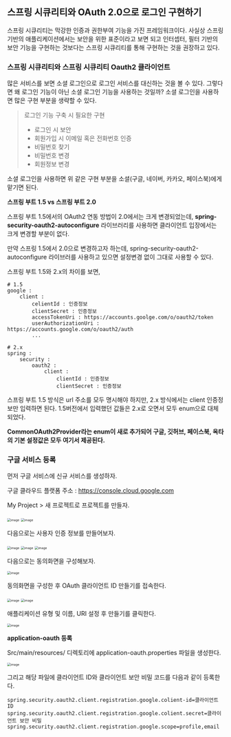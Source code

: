 ## 스프링 시큐리티와 OAuth 2.0으로 로그인 구현하기

스프링 시큐리티는 막강한 인증과 권한부여 기능을 가진 프레임워크이다. 사실상 스프링 기반의 애플리케이션에서는 보안을 위한 표준이라고 보면 되고 인터셉터, 필터 기반의 보안 기능을 구현하는 것보다는 스프링 시큐리티를 통해 구현하는 것을 권장하고 있다.



### 스프링 시큐리티와 스프링 시큐리티 Oauth2 클라이언트

많은 서비스를 보면 소셜 로그인으로 로그인 서비스를 대신하는 것을 볼 수 있다. 그렇다면 왜 로그인 기능이 아닌 소셜 로그인 기능을 사용하는 것일까? 소셜 로그인을 사용하면 많은 구현 부분을 생략할 수 있다.

> 로그인 기능 구축 시 필요한 구현
>
> - 로그인 시 보안
> - 회원가입 시 이메일 혹은 전화번호 인증
> - 비밀번호 찾기
> - 비밀번호 변경
> - 회원정보 변경

소셜 로그인을 사용하면 위 같은 구현 부분을 소셜(구글, 네이버, 카카오, 페이스북)에게 맡기면 된다.

**스프링 부트 1.5 vs 스프링 부트 2.0**

스프링 부트 1.5에서의  OAuth2 연동 방법이 2.0에서는 크게 변경되었는데, **spring-security-oauth2-autoconfigure** 라이브러리를 사용하면 클라이언트 입장에서는 크게 변경할 부분이 없다.

만약 스프링 1.5에서 2.0으로 변경하고자 하는데, spring-security-oauth2-autoconfigure 라이브러를 사용하고 있으면 설정변경 없이 그대로 사용할 수 있다.

스프링 부트 1.5와 2.x의 차이를 보면,

~~~properties
# 1.5
google : 
	client : 
		celientId : 인증정보
		clientSecret : 인증정보
		accessTokenUri : https://accounts.goolge.com/o/oauth2/token
		userAuthorizationUri : https://accounts.google.com/o/oauth2/auth
		...

# 2.x
spring :
	security :
		oauth2 :
			client :
				clientId : 인증정보
				clientSecret : 인증정보
~~~

스프링 부트 1.5 방식은 url 주소를 모두 명시해야 하지만, 2.x 방식에서는 client 인증정보만 입력하면 된다. 1.5버전에서 입력했던 값들은 2.x로 오면서 모두 enum으로 대체되었다.

**CommonOAuth2Provider라는 enum이 새로 추가되어 구글, 깃허브, 페이스북, 옥타의 기본 설정값은 모두 여기서 제공된다.**



### 구글 서비스 등록

먼저 구글 서비스에 신규 서비스를 생성하자.

구글 클라우드 플랫폼 주소 : https://console.cloud.google.com

My Project > 새 프로젝트로 프로젝트를 만들자.

<img src="https://user-images.githubusercontent.com/40616436/102355653-8372bb00-3fef-11eb-99d0-b51c5f9a659f.png" alt="image" style="zoom:50%;" />

<img src="https://user-images.githubusercontent.com/40616436/102355865-caf94700-3fef-11eb-8dc7-6cbfeb124d87.png" alt="image" style="zoom:50%;" />

다음으로는 사용자 인증 정보를 만들어보자.

<img src="https://user-images.githubusercontent.com/40616436/102356032-0b58c500-3ff0-11eb-94c4-63aafe1fb49c.png" alt="image" style="zoom:50%;" />

<img src="https://user-images.githubusercontent.com/40616436/102356264-570b6e80-3ff0-11eb-953c-27b3dc5cb65e.png" alt="image" style="zoom:50%;" />

<img src="https://user-images.githubusercontent.com/40616436/102356462-946ffc00-3ff0-11eb-8d5b-9ba75fa79071.png" alt="image" style="zoom:50%;" />

다음으로는 동의화면을 구성해보자.

<img src="https://user-images.githubusercontent.com/40616436/102481184-b88d1500-40a4-11eb-949c-6af8874b783c.png" alt="image" style="zoom:50%;" /> 

동의화면을 구성한 후 OAuth 클라이언트 ID 만들기를 접속한다.

<img src="https://user-images.githubusercontent.com/40616436/102481399-03a72800-40a5-11eb-963d-a7449fd68bef.png" alt="image" style="zoom:50%;" />

<img src="https://user-images.githubusercontent.com/40616436/102481680-613b7480-40a5-11eb-8f0c-b94a87723c05.png" alt="image" style="zoom:50%;" />

애플리케이션 유형 및 이름, URI 설정 후 만들기를 클릭한다.

<img src="https://user-images.githubusercontent.com/40616436/102481905-c2fbde80-40a5-11eb-9d9f-91f273dc4fd0.png" alt="image" style="zoom:50%;" />

**application-oauth 등록**

Src/main/resources/ 디렉토리에 application-oauth.properties 파일을 생성한다.

<img src="https://user-images.githubusercontent.com/40616436/102482171-26860c00-40a6-11eb-8605-77d44f4fda1b.png" alt="image" style="zoom:50%;" />

그리고 해당 파일에 클라이언트 ID와 클라이언트 보안 비밀 코드를 다음과 같이 등록한다.

~~~properties
spring.security.oauth2.client.registration.google.colient-id=클라이언트 ID
spring.security.oauth2.client.registration.google.colient.secret=클라이언트 보안 비밀
spring.security.oauth2.client.registration.google.scope=profile,email
~~~






